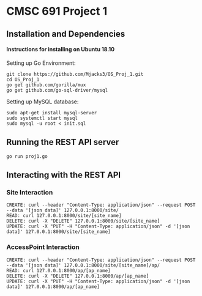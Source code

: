 
# CMSC 691 Project 1

## Installation and Dependencies

#### Instructions for installing on Ubuntu 18.10

Setting up Go Environment:
```
git clone https://github.com/Mjacks3/OS_Proj_1.git
cd OS_Proj_1
go get github.com/gorilla/mux
go get github.com/go-sql-driver/mysql
```

Setting up MySQL database:
```
sudo apt-get install mysql-server
sudo systemctl start mysql
sudo mysql -u root < init.sql
```

## Running the REST API server
```
go run proj1.go
```

## Interacting with the REST API
### Site Interaction
```
CREATE: curl --header "Content-Type: application/json" --request POST --data '[json data]' 127.0.0.1:8000/site/
READ: curl 127.0.0.1:8000/site/[site_name]
DELETE: curl -X "DELETE" 127.0.0.1:8000/site/[site_name]
UPDATE: curl -X "PUT" -H "Content-Type: application/json" -d '[json data]' 127.0.0.1:8000/site/[site_name]
```
### AccessPoint Interaction
```
CREATE: curl --header "Content-Type: application/json" --request POST --data '[json data]' 127.0.0.1:8000/site/[site_name]/ap/
READ: curl 127.0.0.1:8000/ap/[ap_name]
DELETE: curl -X "DELETE" 127.0.0.1:8000/ap/[ap_name]
UPDATE: curl -X "PUT" -H "Content-Type: application/json" -d '[json data]' 127.0.0.1:8000/ap/[ap_name]
```